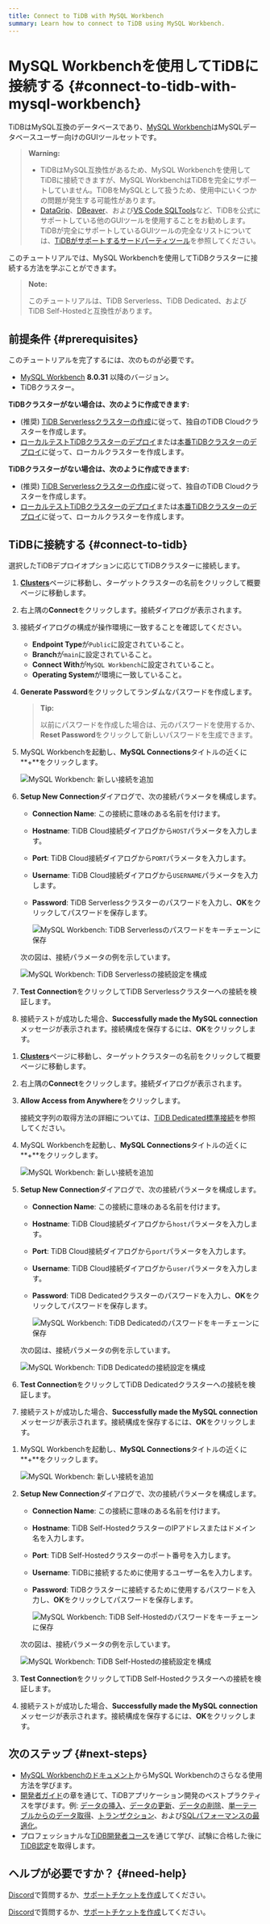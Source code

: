 ```yaml
---
title: Connect to TiDB with MySQL Workbench
summary: Learn how to connect to TiDB using MySQL Workbench.
---
```


# MySQL Workbenchを使用してTiDBに接続する {#connect-to-tidb-with-mysql-workbench}

TiDBはMySQL互換のデータベースであり、[MySQL Workbench](https://www.mysql.com/products/workbench/)はMySQLデータベースユーザー向けのGUIツールセットです。

> **Warning:**
>
> - TiDBはMySQL互換性があるため、MySQL Workbenchを使用してTiDBに接続できますが、MySQL WorkbenchはTiDBを完全にサポートしていません。TiDBをMySQLとして扱うため、使用中にいくつかの問題が発生する可能性があります。
> - [DataGrip](/develop/dev-guide-gui-datagrip.md)、[DBeaver](/develop/dev-guide-gui-dbeaver.md)、および[VS Code SQLTools](/develop/dev-guide-gui-vscode-sqltools.md)など、TiDBを公式にサポートしている他のGUIツールを使用することをお勧めします。TiDBが完全にサポートしているGUIツールの完全なリストについては、[TiDBがサポートするサードパーティツール](/develop/dev-guide-third-party-support.md#gui)を参照してください。

このチュートリアルでは、MySQL Workbenchを使用してTiDBクラスターに接続する方法を学ぶことができます。

> **Note:**
>
> このチュートリアルは、TiDB Serverless、TiDB Dedicated、およびTiDB Self-Hostedと互換性があります。

## 前提条件 {#prerequisites}

このチュートリアルを完了するには、次のものが必要です。

- [MySQL Workbench](https://dev.mysql.com/downloads/workbench/) **8.0.31** 以降のバージョン。
- TiDBクラスター。

<CustomContent platform="tidb">

**TiDBクラスターがない場合は、次のように作成できます:**

- (推奨) [TiDB Serverlessクラスターの作成](/develop/dev-guide-build-cluster-in-cloud.md)に従って、独自のTiDB Cloudクラスターを作成します。
- [ローカルテストTiDBクラスターのデプロイ](/quick-start-with-tidb.md#deploy-a-local-test-cluster)または[本番TiDBクラスターのデプロイ](/production-deployment-using-tiup.md)に従って、ローカルクラスターを作成します。

</CustomContent>
<CustomContent platform="tidb-cloud">

**TiDBクラスターがない場合は、次のように作成できます:**

- (推奨) [TiDB Serverlessクラスターの作成](/develop/dev-guide-build-cluster-in-cloud.md)に従って、独自のTiDB Cloudクラスターを作成します。
- [ローカルテストTiDBクラスターのデプロイ](https://docs.pingcap.com/tidb/stable/quick-start-with-tidb#deploy-a-local-test-cluster)または[本番TiDBクラスターのデプロイ](https://docs.pingcap.com/tidb/stable/production-deployment-using-tiup)に従って、ローカルクラスターを作成します。

</CustomContent>

## TiDBに接続する {#connect-to-tidb}

選択したTiDBデプロイオプションに応じてTiDBクラスターに接続します。

<SimpleTab>
<div label="TiDB Serverless">

1. [**Clusters**](https://tidbcloud.com/console/clusters)ページに移動し、ターゲットクラスターの名前をクリックして概要ページに移動します。

2. 右上隅の**Connect**をクリックします。接続ダイアログが表示されます。

3. 接続ダイアログの構成が操作環境に一致することを確認してください。

   - **Endpoint Type**が`Public`に設定されていること。
   - **Branch**が`main`に設定されていること。
   - **Connect With**が`MySQL Workbench`に設定されていること。
   - **Operating System**が環境に一致していること。

4. **Generate Password**をクリックしてランダムなパスワードを作成します。

   > **Tip:**
   >
   > 以前にパスワードを作成した場合は、元のパスワードを使用するか、**Reset Password**をクリックして新しいパスワードを生成できます。

5. MySQL Workbenchを起動し、**MySQL Connections**タイトルの近くに\*\*+\*\*をクリックします。

   ![MySQL Workbench: 新しい接続を追加](/media/develop/navicat-add-new-connection.png)

6. **Setup New Connection**ダイアログで、次の接続パラメータを構成します。

   - **Connection Name**: この接続に意味のある名前を付けます。
   - **Hostname**: TiDB Cloud接続ダイアログから`HOST`パラメータを入力します。
   - **Port**: TiDB Cloud接続ダイアログから`PORT`パラメータを入力します。
   - **Username**: TiDB Cloud接続ダイアログから`USERNAME`パラメータを入力します。
   - **Password**: TiDB Serverlessクラスターのパスワードを入力し、**OK**をクリックしてパスワードを保存します。

     ![MySQL Workbench: TiDB Serverlessのパスワードをキーチェーンに保存](/media/develop/mysql-workbench-store-password-in-keychain.png)

   次の図は、接続パラメータの例を示しています。

   ![MySQL Workbench: TiDB Serverlessの接続設定を構成](/media/develop/mysql-workbench-connection-config-serverless-parameters.png)

7. **Test Connection**をクリックしてTiDB Serverlessクラスターへの接続を検証します。

8. 接続テストが成功した場合、**Successfully made the MySQL connection**メッセージが表示されます。接続構成を保存するには、**OK**をクリックします。

</div>
<div label="TiDB Dedicated">

1. [**Clusters**](https://tidbcloud.com/console/clusters)ページに移動し、ターゲットクラスターの名前をクリックして概要ページに移動します。

2. 右上隅の**Connect**をクリックします。接続ダイアログが表示されます。

3. **Allow Access from Anywhere**をクリックします。

   接続文字列の取得方法の詳細については、[TiDB Dedicated標準接続](https://docs.pingcap.com/tidbcloud/connect-via-standard-connection)を参照してください。

4. MySQL Workbenchを起動し、**MySQL Connections**タイトルの近くに\*\*+\*\*をクリックします。

   ![MySQL Workbench: 新しい接続を追加](/media/develop/navicat-add-new-connection.png)

5. **Setup New Connection**ダイアログで、次の接続パラメータを構成します。

   - **Connection Name**: この接続に意味のある名前を付けます。
   - **Hostname**: TiDB Cloud接続ダイアログから`host`パラメータを入力します。
   - **Port**: TiDB Cloud接続ダイアログから`port`パラメータを入力します。
   - **Username**: TiDB Cloud接続ダイアログから`user`パラメータを入力します。
   - **Password**: TiDB Dedicatedクラスターのパスワードを入力し、**OK**をクリックしてパスワードを保存します。

     ![MySQL Workbench: TiDB Dedicatedのパスワードをキーチェーンに保存](/media/develop/mysql-workbench-store-dedicated-password-in-keychain.png)

   次の図は、接続パラメータの例を示しています。

   ![MySQL Workbench: TiDB Dedicatedの接続設定を構成](/media/develop/mysql-workbench-connection-config-dedicated-parameters.png)

6. **Test Connection**をクリックしてTiDB Dedicatedクラスターへの接続を検証します。

7. 接続テストが成功した場合、**Successfully made the MySQL connection**メッセージが表示されます。接続構成を保存するには、**OK**をクリックします。

</div>
<div label="TiDB Self-Hosted">

1. MySQL Workbenchを起動し、**MySQL Connections**タイトルの近くに\*\*+\*\*をクリックします。

   ![MySQL Workbench: 新しい接続を追加](/media/develop/navicat-add-new-connection.png)

2. **Setup New Connection**ダイアログで、次の接続パラメータを構成します。

   - **Connection Name**: この接続に意味のある名前を付けます。
   - **Hostname**: TiDB Self-HostedクラスターのIPアドレスまたはドメイン名を入力します。
   - **Port**: TiDB Self-Hostedクラスターのポート番号を入力します。
   - **Username**: TiDBに接続するために使用するユーザー名を入力します。
   - **Password**: TiDBクラスターに接続するために使用するパスワードを入力し、**OK**をクリックしてパスワードを保存します。

     ![MySQL Workbench: TiDB Self-Hostedのパスワードをキーチェーンに保存](/media/develop/mysql-workbench-store-self-hosted-password-in-keychain.png)

   次の図は、接続パラメータの例を示しています。

   ![MySQL Workbench: TiDB Self-Hostedの接続設定を構成](/media/develop/mysql-workbench-connection-config-self-hosted-parameters.png)

3. **Test Connection**をクリックしてTiDB Self-Hostedクラスターへの接続を検証します。

4. 接続テストが成功した場合、**Successfully made the MySQL connection**メッセージが表示されます。接続構成を保存するには、**OK**をクリックします。

</div>
</SimpleTab>

## 次のステップ {#next-steps}

- [MySQL Workbenchのドキュメント](https://dev.mysql.com/doc/workbench/en/)からMySQL Workbenchのさらなる使用方法を学びます。
- [開発者ガイド](/develop/dev-guide-overview.md)の章を通じて、TiDBアプリケーション開発のベストプラクティスを学びます。例: [データの挿入](/develop/dev-guide-insert-data.md)、[データの更新](/develop/dev-guide-update-data.md)、[データの削除](/develop/dev-guide-delete-data.md)、[単一テーブルからのデータ取得](/develop/dev-guide-get-data-from-single-table.md)、[トランザクション](/develop/dev-guide-transaction-overview.md)、および[SQLパフォーマンスの最適化](/develop/dev-guide-optimize-sql-overview.md)。
- プロフェッショナルな[TiDB開発者コース](https://www.pingcap.com/education/)を通じて学び、試験に合格した後に[TiDB認定](https://www.pingcap.com/education/certification/)を取得します。

## ヘルプが必要ですか？ {#need-help}

<CustomContent platform="TiDB Serverless">

[Discord](https://discord.gg/DQZ2dy3cuc?utm_source=doc)で質問するか、[サポートチケットを作成](/support.md)してください。

</CustomContent>

<CustomContent platform="TiDB Cloud">

[Discord](https://discord.gg/DQZ2dy3cuc?utm_source=doc)で質問するか、[サポートチケットを作成](/tidb-cloud/tidb-cloud-support.md)してください。

</CustomContent>
